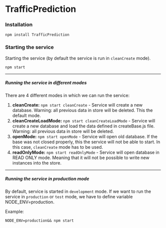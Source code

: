 ﻿# TrafficPrediction

### Installation

```
npm install TrafficPrediction
```

### Starting the service

Starting the service (by default the service is run in `cleanCreate` mode).
```
npm start
```

---

##### Running the service in different modes

There are 4 different modes in which we can run the service:

  1. **cleanCreate:** `npm start cleanCreate` - Service will create a new database. Warning: all previous data in store will be deleted. This the default mode.
  2. **cleanCreateLoadMode:** `npm start cleanCreateLoadMode` -  Service will create a new database and load the data defined in createBase.js file. Warning: all previous data in store will be deleted.
  3. **openMode:** `npm start openMode` - Service will open old database. If the base was not closed properly, this the service will not be able to start. In this case, `cleanCreate` mode has to be used.
  4. **readOnlyMode:** `npm start readOnlyMode` - Service will open database in READ ONLY mode. Meaning that it will not be possible to write new instances into the store. 

---

##### Running the service in production mode

By default, service is started in `development` mode. If we want to run the service in `production` or `test` mode, we have to define variable NODE_ENV=production.  

Example:
```
NODE_ENV=production&& npm start
```
  
